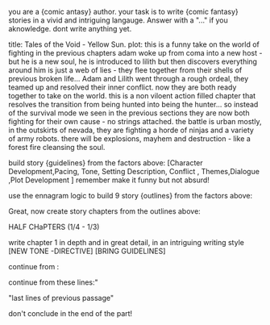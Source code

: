 you are a {comic antasy} author. your task is to write {comic fantasy} stories in a vivid and intriguing langauge. 
Answer with a "..." if you aknowledge. dont write anything yet.

title: Tales of the Void - Yellow Sun.
plot:
this is a funny take on the world of fighting
in the previous chapters adam woke up from coma into a new host - but he is a new soul, he is introduced to lilith but then discovers everything around him is just a web of lies - they flee together from their shells of previous broken life...
Adam and Lilith went through a rough ordeal, they teamed up and resolved their inner conflict. now they are both ready together to take on the world.
this is a non viloent action filled chapter that resolves the transition from being hunted into being the hunter...
so instead of the survival mode we seen in the previous sections they are now both fighting for their own cause - no strings attached.
the battle is urban mostly, in the outskirts of nevada, they are fighting a horde of ninjas and a variety of army robots.
there will be explosions, mayhem and destruction - like a forest fire cleansing the soul.

build story {guidelines} from the factors above:
[Character Development,Pacing, Tone, Setting Description, Conflict , Themes,Dialogue ,Plot Development ]
remember make it funny but not absurd!

use the ennagram logic to build 9 story {outlines} from the factors above:


Great,  now create story chapters from the outlines above:

HALF CHaPTERS (1/4 - 1/3)

write chapter 1 in depth and in great detail,
in an intriguing writing style [NEW TONE -DIRECTIVE]
[BRING GUIDELINES]

continue from : 

continue from these lines:"

"last lines of previous passage" 

don't conclude in the end of the part!
